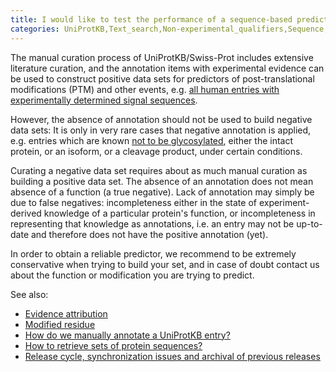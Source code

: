 ```yaml
---
title: I would like to test the performance of a sequence-based prediction method: Can I use UniProt to build a negative data set?
categories: UniProtKB,Text_search,Non-experimental_qualifiers,Sequence,Biocuration,faq
---
```


The manual curation process of UniProtKB/Swiss-Prot includes extensive literature curation, and the annotation items with experimental evidence can be used to construct positive data sets for predictors of post-translational modifications (PTM) and other events, e.g. [all human entries with experimentally determined signal sequences](https://www.uniprot.org/uniprotkb/?query=organism%3A%22homo+sapiens%22+AND+annotation%3A%28type%3Asignal+evidence%3Aexperimental%29+reviewed%3Ayes&sort=score).

However, the absence of annotation should not be used to build negative data sets: It is only in very rare cases that negative annotation is applied, e.g. entries which are known [not to be glycosylated](https://www.uniprot.org/uniprotkb/?query=annotation%3A%28type%3Aptm%20%22not%20glycosylated%22%20evidence%3Aexperimental%29&columns=id%2Centry%20name%2Creviewed%2Cprotein%20names%2Cgenes%2Clength%2Ccomment%28POST-TRANSLATIONAL%20MODIFICATION%29), either the intact protein, or an isoform, or a cleavage product, under certain conditions.

Curating a negative data set requires about as much manual curation as building a positive data set. The absence of an annotation does not mean absence of a function (a true negative). Lack of annotation may simply be due to false negatives: incompleteness either in the state of experiment-derived knowledge of a particular protein's function, or incompleteness in representing that knowledge as annotations, i.e. an entry may not be up-to-date and therefore does not have the positive annotation (yet).

In order to obtain a reliable predictor, we recommend to be extremely conservative when trying to build your set, and in case of doubt contact us about the function or modification you are trying to predict.

See also:

-   [Evidence attribution](https://www.uniprot.org/help/evidences)
-   [Modified residue](https://www.uniprot.org/help/mod%5Fres)
-   [How do we manually annotate a UniProtKB entry?](http://www.uniprot.org/help/manual%5Fcuration)
-   [How to retrieve sets of protein sequences?](http://www.uniprot.org/help/retrieve%5Fsets)
-   [Release cycle, synchronization issues and archival of previous releases](http://www.uniprot.org/help/synchronization)
